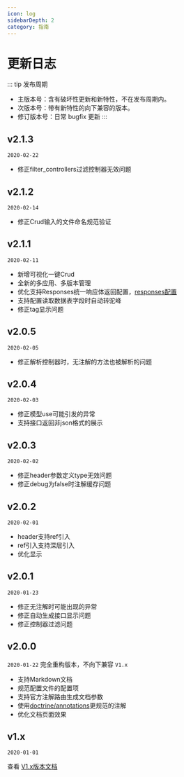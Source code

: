 ```yaml
---
icon: log
sidebarDepth: 2
category: 指南
---
```


# 更新日志

::: tip 发布周期
- 主版本号：含有破坏性更新和新特性，不在发布周期内。
- 次版本号：带有新特性的向下兼容的版本。
- 修订版本号：日常 bugfix 更新
:::


## v2.1.3
`2020-02-22`

- 修正filter_controllers过滤控制器无效问题

## v2.1.2
`2020-02-14`

- 修正Crud输入的文件命名规范验证



## v2.1.1
`2020-02-11`

- 新增可视化一键Crud
- 全新的多应用、多版本管理
- 优化支持Responses统一响应体返回配置，[responses配置](/v2/config/#responses)
- 支持配置读取数据表字段时自动转驼峰
- 修正tag显示问题


## v2.0.5
`2020-02-05`

- 修正解析控制器时，无注解的方法也被解析的问题

## v2.0.4
`2020-02-03`

- 修正模型use可能引发的异常
- 支持接口返回非json格式的展示

## v2.0.3
`2020-02-02`

- 修正header参数定义type无效问题
- 修正debug为false时注解缓存问题
## v2.0.2
`2020-02-01`

- header支持ref引入
- ref引入支持深层引入
- 优化显示

## v2.0.1
`2020-01-23`

- 修正无注解时可能出现的异常
- 修正自动生成接口显示问题
- 修正控制器过滤问题

## v2.0.0
`2020-01-22`
完全重构版本，不向下兼容 `V1.x`

- 支持Markdown文档
- 规范配置文件的配置项
- 支持官方注解路由生成文档参数
- 使用[doctrine/annotations](https://github.com/doctrine/annotations)更规范的注解
- 优化文档页面效果

## v1.x
`2020-01-01`

查看 [V1.x版本文档](/v1/)




